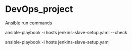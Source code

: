 # DevOps_project




Ansible run commands

ansible-playbook -i hosts jenkins-slave-setup.yaml --check

ansible-playbook -i hosts jenkins-slave-setup.yaml
